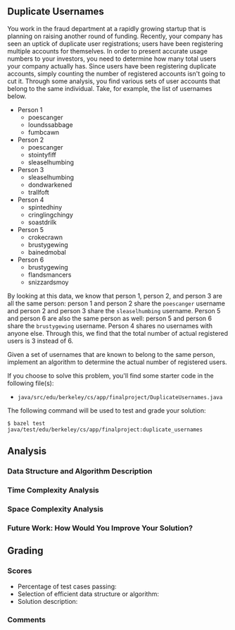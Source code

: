 Duplicate Usernames
-------------------
You work in the fraud department at a rapidly growing startup that is planning on raising another
round of funding. Recently, your company has seen an uptick of duplicate user registrations; users
have been registering multiple accounts for themselves. In order to present accurate usage numbers
to your investors, you need to determine how many total users your company actually has. Since users
have been registering duplicate accounts, simply counting the number of registered accounts isn't
going to cut it. Through some analysis, you find various sets of user accounts that belong to the
same individual. Take, for example, the list of usernames below.

- Person 1
    - poescanger
    - loundssabbage
    - fumbcawn
- Person 2
    - poescanger
    - stointyfiff
    - sleaselhumbing
- Person 3
    - sleaselhumbing
    - dondwarkened
    - trallfoft
- Person 4
    - spintedhiny
    - cringlingchingy
    - soastdrilk
- Person 5
    - crokecrawn
    - brustygewing
    - bainedmobal
- Person 6
    - brustygewing
    - flandsmancers
    - snizzardsmoy

By looking at this data, we know that person 1, person 2, and person 3 are all the same person:
person 1 and person 2 share the `poescanger` username and person 2 and person 3 share the
`sleaselhumbing` username. Person 5 and person 6 are also the same person as well: person 5 and
person 6 share the `brustygewing` username. Person 4 shares no usernames with anyone else. Through
this, we find that the total number of actual registered users is 3 instead of 6.

Given a set of usernames that are known to belong to the same person, implement an algorithm to
determine the actual number of registered users.

If you choose to solve this problem, you'll find some starter code in the following file(s):

- `java/src/edu/berkeley/cs/app/finalproject/DuplicateUsernames.java`

The following command will be used to test and grade your solution:

    $ bazel test java/test/edu/berkeley/cs/app/finalproject:duplicate_usernames

Analysis
--------
### Data Structure and Algorithm Description

### Time Complexity Analysis

### Space Complexity Analysis

### Future Work: How Would You Improve Your Solution?

Grading
-------
### Scores
- Percentage of test cases passing:
- Selection of efficient data structure or algorithm:
- Solution description:

### Comments
